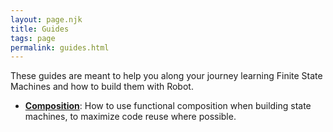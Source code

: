 ```yaml
---
layout: page.njk
title: Guides
tags: page
permalink: guides.html
---
```


These guides are meant to help you along your journey learning Finite State Machines and how to build them with Robot.

* __[Composition](./guides/composition.html)__: How to use functional composition when building state machines, to maximize code reuse where possible.